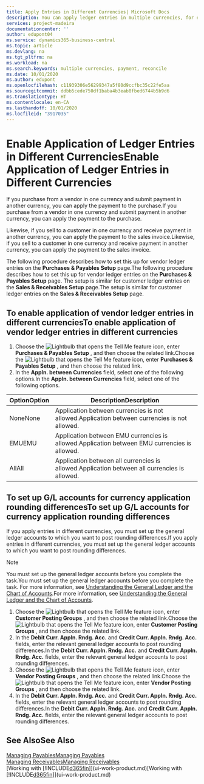 ```yaml
---
title: Apply Entries in Different Currencies| Microsoft Docs
description: You can apply ledger entries in multiple currencies, for example, if you sell in one currency and receive payment in another.
services: project-madeira
documentationcenter: ''
author: edupont04
ms.service: dynamics365-business-central
ms.topic: article
ms.devlang: na
ms.tgt_pltfrm: na
ms.workload: na
ms.search.keywords: multiple currencies, payment, reconcile
ms.date: 10/01/2020
ms.author: edupont
ms.openlocfilehash: c11939306e56299347a5f80d9ccfbc35c22fe5aa
ms.sourcegitcommit: ddbb5cede750df1baba4b3eab8fbed6744b5b9d6
ms.translationtype: HT
ms.contentlocale: en-CA
ms.lasthandoff: 10/01/2020
ms.locfileid: "3917035"
---
```

# <a name="enable-application-of-ledger-entries-in-different-currencies"></a><span data-ttu-id="51a6e-103">Enable Application of Ledger Entries in Different Currencies</span><span class="sxs-lookup"><span data-stu-id="51a6e-103">Enable Application of Ledger Entries in Different Currencies</span></span>
<span data-ttu-id="51a6e-104">If you purchase from a vendor in one currency and submit payment in another currency, you can apply the payment to the purchase.</span><span class="sxs-lookup"><span data-stu-id="51a6e-104">If you purchase from a vendor in one currency and submit payment in another currency, you can apply the payment to the purchase.</span></span>

<span data-ttu-id="51a6e-105">Likewise, if you sell to a customer in one currency and receive payment in another currency, you can apply the payment to the sales invoice.</span><span class="sxs-lookup"><span data-stu-id="51a6e-105">Likewise, if you sell to a customer in one currency and receive payment in another currency, you can apply the payment to the sales invoice.</span></span>

<span data-ttu-id="51a6e-106">The following procedure describes how to set this up for vendor ledger entries on the **Purchases & Payables Setup** page.</span><span class="sxs-lookup"><span data-stu-id="51a6e-106">The following procedure describes how to set this up for vendor ledger entries on the **Purchases & Payables Setup** page.</span></span> <span data-ttu-id="51a6e-107">The setup is similar for customer ledger entries on the **Sales & Receivables Setup** page.</span><span class="sxs-lookup"><span data-stu-id="51a6e-107">The setup is similar for customer ledger entries on the **Sales & Receivables Setup** page.</span></span>

## <a name="to-enable-application-of-vendor-ledger-entries-in-different-currencies"></a><span data-ttu-id="51a6e-108">To enable application of vendor ledger entries in different currencies</span><span class="sxs-lookup"><span data-stu-id="51a6e-108">To enable application of vendor ledger entries in different currencies</span></span>
1. <span data-ttu-id="51a6e-109">Choose the ![Lightbulb that opens the Tell Me feature](media/ui-search/search_small.png "Tell me what you want to do") icon, enter **Purchases & Payables Setup** , and then choose the related link.</span><span class="sxs-lookup"><span data-stu-id="51a6e-109">Choose the ![Lightbulb that opens the Tell Me feature](media/ui-search/search_small.png "Tell me what you want to do") icon, enter **Purchases & Payables Setup** , and then choose the related link.</span></span>
2. <span data-ttu-id="51a6e-110">In the **Appln. between Currencies** field, select one of the following options.</span><span class="sxs-lookup"><span data-stu-id="51a6e-110">In the **Appln. between Currencies** field, select one of the following options.</span></span>

| <span data-ttu-id="51a6e-111">Option</span><span class="sxs-lookup"><span data-stu-id="51a6e-111">Option</span></span> | <span data-ttu-id="51a6e-112">Description</span><span class="sxs-lookup"><span data-stu-id="51a6e-112">Description</span></span> |
| --- | --- |
| <span data-ttu-id="51a6e-113">None</span><span class="sxs-lookup"><span data-stu-id="51a6e-113">None</span></span> |<span data-ttu-id="51a6e-114">Application between currencies is not allowed.</span><span class="sxs-lookup"><span data-stu-id="51a6e-114">Application between currencies is not allowed.</span></span> |
| <span data-ttu-id="51a6e-115">EMU</span><span class="sxs-lookup"><span data-stu-id="51a6e-115">EMU</span></span> |<span data-ttu-id="51a6e-116">Application between EMU currencies is allowed.</span><span class="sxs-lookup"><span data-stu-id="51a6e-116">Application between EMU currencies is allowed.</span></span> |
| <span data-ttu-id="51a6e-117">All</span><span class="sxs-lookup"><span data-stu-id="51a6e-117">All</span></span> |<span data-ttu-id="51a6e-118">Application between all currencies is allowed.</span><span class="sxs-lookup"><span data-stu-id="51a6e-118">Application between all currencies is allowed.</span></span> |

## <a name="to-set-up-gl-accounts-for-currency-application-rounding-differences"></a><span data-ttu-id="51a6e-119">To set up G/L accounts for currency application rounding differences</span><span class="sxs-lookup"><span data-stu-id="51a6e-119">To set up G/L accounts for currency application rounding differences</span></span>  
<span data-ttu-id="51a6e-120">If you apply entries in different currencies, you must set up the general ledger accounts to which you want to post rounding differences.</span><span class="sxs-lookup"><span data-stu-id="51a6e-120">If you apply entries in different currencies, you must set up the general ledger accounts to which you want to post rounding differences.</span></span>  

> [!NOTE]  
>  <span data-ttu-id="51a6e-121">You must set up the general ledger accounts before you complete the task.</span><span class="sxs-lookup"><span data-stu-id="51a6e-121">You must set up the general ledger accounts before you complete the task.</span></span> <span data-ttu-id="51a6e-122">For more information, see [Understanding the General Ledger and the Chart of Accounts](finance-general-ledger.md).</span><span class="sxs-lookup"><span data-stu-id="51a6e-122">For more information, see [Understanding the General Ledger and the Chart of Accounts](finance-general-ledger.md).</span></span>

1. <span data-ttu-id="51a6e-123">Choose the ![Lightbulb that opens the Tell Me feature](media/ui-search/search_small.png "Tell me what you want to do") icon, enter **Customer Posting Groups** , and then choose the related link.</span><span class="sxs-lookup"><span data-stu-id="51a6e-123">Choose the ![Lightbulb that opens the Tell Me feature](media/ui-search/search_small.png "Tell me what you want to do") icon, enter **Customer Posting Groups** , and then choose the related link.</span></span>  
2. <span data-ttu-id="51a6e-124">In the **Debit Curr. Appln. Rndg. Acc.** and **Credit Curr. Appln. Rndg. Acc.** fields, enter the relevant general ledger accounts to post rounding differences.</span><span class="sxs-lookup"><span data-stu-id="51a6e-124">In the **Debit Curr. Appln. Rndg. Acc.** and **Credit Curr. Appln. Rndg. Acc.** fields, enter the relevant general ledger accounts to post rounding differences.</span></span>  
3. <span data-ttu-id="51a6e-125">Choose the ![Lightbulb that opens the Tell Me feature](media/ui-search/search_small.png "Tell me what you want to do") icon, enter **Vendor Posting Groups** , and then choose the related link.</span><span class="sxs-lookup"><span data-stu-id="51a6e-125">Choose the ![Lightbulb that opens the Tell Me feature](media/ui-search/search_small.png "Tell me what you want to do") icon, enter **Vendor Posting Groups** , and then choose the related link.</span></span>  
4. <span data-ttu-id="51a6e-126">In the **Debit Curr. Appln. Rndg. Acc.** and **Credit Curr. Appln. Rndg. Acc.** fields, enter the relevant general ledger accounts to post rounding differences.</span><span class="sxs-lookup"><span data-stu-id="51a6e-126">In the **Debit Curr. Appln. Rndg. Acc.** and **Credit Curr. Appln. Rndg. Acc.** fields, enter the relevant general ledger accounts to post rounding differences.</span></span>  

## <a name="see-also"></a><span data-ttu-id="51a6e-127">See Also</span><span class="sxs-lookup"><span data-stu-id="51a6e-127">See Also</span></span>
[<span data-ttu-id="51a6e-128">Managing Payables</span><span class="sxs-lookup"><span data-stu-id="51a6e-128">Managing Payables</span></span>](payables-manage-payables.md)  
[<span data-ttu-id="51a6e-129">Managing Receivables</span><span class="sxs-lookup"><span data-stu-id="51a6e-129">Managing Receivables</span></span>](receivables-manage-receivables.md)  
<span data-ttu-id="51a6e-130">[Working with [!INCLUDE[d365fin](includes/d365fin_md.md)]](ui-work-product.md)</span><span class="sxs-lookup"><span data-stu-id="51a6e-130">[Working with [!INCLUDE[d365fin](includes/d365fin_md.md)]](ui-work-product.md)</span></span>
